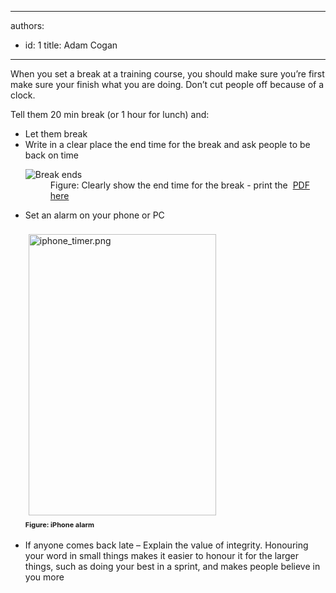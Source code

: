 

---
authors:
  - id: 1
    title: Adam Cogan
---




<span class='intro'> When you set a break at a training course, you should make sure you’re first make sure your finish what you are doing. Don’t cut people off because of a clock. </span>

Tell them 20 min break (or 1 hour for lunch) and&#58;
<ul>
<li>Let them break</li>
<li>Write in a clear place the end time for the break and ask people to be back on time
<dl>
    <dt><img class="ms-rteCustom-ImageArea" alt="Break ends" src="/PublishingImages/break-ends.jpg" /> </dt>
    <dd class="ms-rteCustom-FigureNormal">Figure&#58; Clearly show the end time for the break - print the <img title="pdf file" src="/Style%20Library/SSW/CoreImages/IconPdf.png" alt="" /> <a href="/Documents/break-ends-sheet.pdf">PDF here</a></dd>
<dd class="ms-rteCustom-FigureNormal"><span style="line-height&#58;21px;font-size&#58;12px;font-weight&#58;normal;"></span></dd>
</dl>
</li>
<li>​Set an alarm on your phone or PC<br><br><img class="ms-rteCustom-ImageArea" alt="iphone_timer.png" src="/PublishingImages/iphone_timer.png" style="margin&#58;5px;width&#58;300px;height&#58;450px;" />​<br><span style="line-height&#58;20px;font-size&#58;11px;font-weight&#58;bold;">Figure&#58; iPhone alarm<br><br></span></li>
<li>If anyone comes back late – Explain the value of integrity. Honouring your word in small things makes it easier to honour it for the larger things, such as doing your best in a sprint, and makes people believe in you more</li>
</ul>
​


